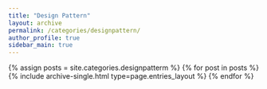 ```yaml
---
title: "Design Pattern"
layout: archive
permalink: /categories/designpattern/
author_profile: true
sidebar_main: true
---
```


{% assign posts = site.categories.designpatterm %}
{% for post in posts %} 
  {% include archive-single.html type=page.entries_layout %} 
{% endfor %}
